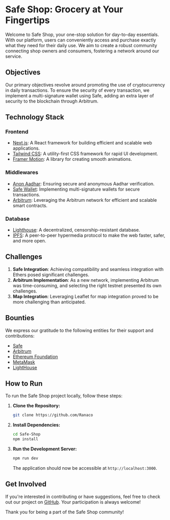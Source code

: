 # Safe Shop: Grocery at Your Fingertips

Welcome to Safe Shop, your one-stop solution for day-to-day essentials. With our platform, users can conveniently access and purchase exactly what they need for their daily use. We aim to create a robust community connecting shop owners and consumers, fostering a network around our service.

## Objectives

Our primary objectives revolve around promoting the use of cryptocurrency in daily transactions. To ensure the security of every transaction, we implement a multi-signature wallet using Safe, adding an extra layer of security to the blockchain through Arbitrum.

## Technology Stack

### Frontend

- [Next.js](https://nextjs.org/): A React framework for building efficient and scalable web applications.
- [Tailwind CSS](https://tailwindcss.com/): A utility-first CSS framework for rapid UI development.
- [Framer Motion](https://www.framer.com/motion/): A library for creating smooth animations.

### Middlewares

- [Anon Aadhar](https://anonaadhar.com/): Ensuring secure and anonymous Aadhar verification.
- [Safe Wallet](https://safe.gnosis.io/): Implementing multi-signature wallets for secure transactions.
- [Arbitrum](https://offchainlabs.com/): Leveraging the Arbitrum network for efficient and scalable smart contracts.

### Database

- [Lighthouse](https://lighthouse.storage/): A decentralized, censorship-resistant database.
- [IPFS](https://ipfs.io/): A peer-to-peer hypermedia protocol to make the web faster, safer, and more open.

## Challenges

1. **Safe Integration**: Achieving compatibility and seamless integration with Ethers posed significant challenges.
2. **Arbitrum Implementation**: As a new network, implementing Arbitrum was time-consuming, and selecting the right testnet presented its own challenges.
3. **Map Integration**: Leveraging Leaflet for map integration proved to be more challenging than anticipated.

## Bounties

We express our gratitude to the following entities for their support and contributions:

- [Safe](https://safe.gnosis.io/)
- [Arbitrum](https://offchainlabs.com/arbitrum/)
- [Ethereum Foundation](https://ethereum.org/en/foundation/)
- [MetaMask](https://metamask.io/)
- [LightHouse](https://lighthouse.adqr.org/)

## How to Run

To run the Safe Shop project locally, follow these steps:

1. **Clone the Repository:**

   ```bash
   git clone https://github.com/Ranaco
   ```

2. **Install Dependencies:**

   ```bash
   cd Safe-Shop
   npm install
   ```

3. **Run the Development Server:**

   ```bash
   npm run dev
   ```

   The application should now be accessible at `http://localhost:3000`.

## Get Involved

If you're interested in contributing or have suggestions, feel free to check out our project on [GitHub](https://github.com/Ranaco). Your participation is always welcome!

Thank you for being a part of the Safe Shop community!
